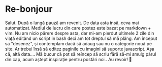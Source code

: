 # Re-bonjour
Salut. După o lungă pauză am revenit. De data asta însă, ceva mai automatizat.
Mediul de lucru din care postez este bazat pe markdown + vim. Nu am nicio părere despre asta, dar mi-am pierdut ultimele 2 zile din viață editând un script in bash deci am tot dreptul să mă plâng.
Am început sa "desenez", și contemplam dacă să adaug sau nu o categorie nouă pe site. Ar trebui însă să editez paginile cu imagini să suporte javascript. Așa că, altă data....
Mă bucur că pot să reîncep să scriu fără să-mi smulg părul din cap, acum aștept inspirație pentru postări noi..
Au revoir! 👀
